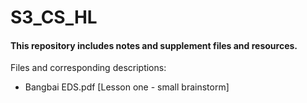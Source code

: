 # S3_CS_HL
#### This repository includes notes and supplement files and resources.

Files and corresponding descriptions:

* Bangbai EDS.pdf  [Lesson one - small brainstorm]